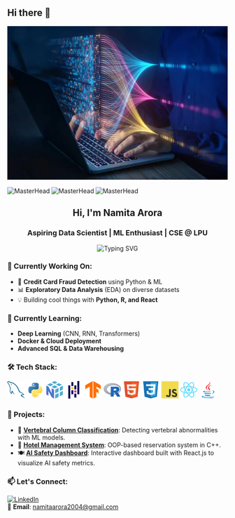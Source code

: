 ## Hi there 👋

<p align="center">
  <img src="https://raw.githubusercontent.com/Namita-010304/Namita-010304/main/my%20img.webp" style="height: 350px; width: 100%; object-fit: cover;" />
</p>

![MasterHead](https://camo.githubusercontent.com/0c9b298d1318c6b3941f56b5c1bcad0b5c0ad6fc4d8f9a528b08d355a16e8f1a/68747470733a2f2f63646e2e616e696d656469612e6465762f75706c6f6164732f6f726967696e616c2f3135322f3135323638322e676966)
![MasterHead](https://user-images.githubusercontent.com/82999579/132934744-131c3c1d-4e4c-4e58-a3d5-46f3ed1d62b1.gif)
![MasterHead](https://miro.medium.com/v2/resize:fit:1400/format:webp/1*Gz_R1S1rNDuRjZmpNWx3jA.gif)

<!-- Intro Section -->
<h2 align="center">Hi, I'm Namita Arora</h2>
<h3 align="center">Aspiring Data Scientist | ML Enthusiast | CSE @ LPU</h3>
<p align="center">
  <img src="https://readme-typing-svg.demolab.com/?lines=Data+Science+Enthusiast;Machine+Learning+Explorer;CSE+Student+@+LPU&center=true&width=500&height=50" alt="Typing SVG" />
</p>

### 🔭 Currently Working On:
- 🚀 **Credit Card Fraud Detection** using Python & ML
- 📊 **Exploratory Data Analysis** (EDA) on diverse datasets
- 💡 Building cool things with **Python, R, and React**

### 🧠 Currently Learning:
- **Deep Learning** (CNN, RNN, Transformers)
- **Docker & Cloud Deployment**
- **Advanced SQL & Data Warehousing**

### 🛠️ Tech Stack:  
<p align="left">
  <img src="https://raw.githubusercontent.com/devicons/devicon/master/icons/mysql/mysql-original.svg" alt="MySQL" width="40" height="40"/>
  <img src="https://raw.githubusercontent.com/devicons/devicon/master/icons/python/python-original.svg" alt="Python" width="40" height="40"/>
  <img src="https://raw.githubusercontent.com/devicons/devicon/master/icons/numpy/numpy-original.svg" alt="NumPy" width="40" height="40"/>
  <img src="https://raw.githubusercontent.com/devicons/devicon/master/icons/pandas/pandas-original.svg" alt="Pandas" width="40" height="40"/>
  <img src="https://raw.githubusercontent.com/devicons/devicon/master/icons/tensorflow/tensorflow-original.svg" alt="TensorFlow" width="40" height="40"/>
  <img src="https://raw.githubusercontent.com/devicons/devicon/master/icons/r/r-original.svg" alt="R" width="40" height="40"/>
  <img src="https://raw.githubusercontent.com/devicons/devicon/master/icons/html5/html5-original.svg" alt="HTML5" width="40" height="40"/>
  <img src="https://raw.githubusercontent.com/devicons/devicon/master/icons/css3/css3-original.svg" alt="CSS3" width="40" height="40"/>
  <img src="https://raw.githubusercontent.com/devicons/devicon/master/icons/javascript/javascript-original.svg" alt="JavaScript" width="40" height="40"/>
  <img src="https://raw.githubusercontent.com/devicons/devicon/master/icons/react/react-original.svg" alt="React" width="40" height="40"/>
  <img src="https://raw.githubusercontent.com/devicons/devicon/master/icons/java/java-original.svg" alt="Java" width="40" height="40"/>
</p>

### 🚀 Projects:
- 🔐 **[Vertebral Column Classification](https://github.com/Namita-010304/classification-of-vertebral-column-)**: Detecting vertebral abnormalities with ML models.
- 🏨 **[Hotel Management System](https://github.com/Namita-010304/HotelManagementSystem)**: OOP-based reservation system in C++.
- 🍽️ **[AI Safety Dashboard](https://github.com/Namita-010304/aisafetydashboard)**: Interactive dashboard built with React.js to visualize AI safety metrics.

### 📫 Let's Connect:
[![LinkedIn](https://img.shields.io/badge/-LinkedIn-blue?style=flat&logo=Linkedin&logoColor=white)](https://www.linkedin.com/in/namita-arora-/)  
📧 **Email**: namitaarora2004@gmail.com
